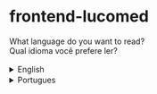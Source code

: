  # frontend-lucomed
 
 What language do you want to read?
 <br>
 Qual idioma você prefere ler?
 

<details>
<summary>English <img width="16px" src="https://user-images.githubusercontent.com/59120094/102106902-e60d6080-3e0f-11eb-8528-ccc9c4fd3030.png"></img> </summary>

## Introduction

This project is the front end of home, it's can be used for hospital services or medical clinic.
<br>
The name "Lucomed", is fictitious, was formed because of the initials of the name of the author Lucas Correia.
<br>
<br>
(veja a demonstração do projeto - hiperlink)

## Install

for some features to work perfectly, it's recommended to use the "http-server", present as development on package.json

```
npm install
```
script start
```
npm server-dev
```
<br>

## Components

seven components were used the page:

* Main Banner, with an action button and image in the background, in the mobile version without image.

* Covid, a module that shows data of covid in brazil.

* Session of image with text.

* Session of image with text, inverted.

* Session of with three cards in the center.

* Targe, remarketing button, fixed below the page.

* Footer.

## Spec

The spec was created in figma and is located in the "content" folder in the project with the color palette and textual content.

## Used library

* Bootstrap, grid. (CDN)
* Jquery. (CDN)

## Other Resources

* Covid component, geting data the "covid19 brazil api" API. <br>
know more how to implement and documentation the API, (in this repository - "hyperlink").



</details>

<details>
<summary>Portugues <img width="16px"  src="https://user-images.githubusercontent.com/59120094/102106566-80b96f80-3e0f-11eb-8fa3-5248a34b61e3.png"></img> </summary>

## Introdução

Este projeto é o front-end de um home, pode ser usada para serviços hospitalares ou clinica medica.
<br>
O nome "Lucomed", é fictício, foi formado pelas as inicias do nome de quem a produziu, o autor Lucas Correia.
<br>
<br>
(veja a demonstração do projeto - hiperlink)

## Instalação

para que alguns recursos funcione perfeitamente, é recomendado a ultização do http-server, presente como devesenvolvimento no package.json.
```
npm install
```
script de inicialização
```
npm server-dev
```
<br>

## Componentes

foi ultilizado sete componentes ao longo da pagina:

* Main Banner, com um botão de ação no canto direito e imagem ao fundo, na versão mobile sem imagem.

* Covid, um modulo que mostra dados atuais da covid no brasil.

* Sessão com imagem da esquerda e texto com botão na direita.

* Sessão com imagem da direita e texto com botão na esquerda.

* Sessão com três cards ao centro.

* Tarja(botão) de remarketing reforçando o clique de ação principal da pagina, fixa em baixo da pagina.

* Rodapé.

## Spec

A spec foi criada no figma e está disponivel na pasta "content" no projeto com a paleta de cores e conteudo textual.

## Bibliotécas usadas

* Bootstrap, foi ultilizada a grid. (CDN)
* Jquery. (CDN)

## Outros recursos

* Componente Covid, recebe dados através da API da "covid19 brazil api". <br>
Para entender mais detalhes sobre como implementar e documentação da API veja (neste repositório-"hiperlink").


</details>
